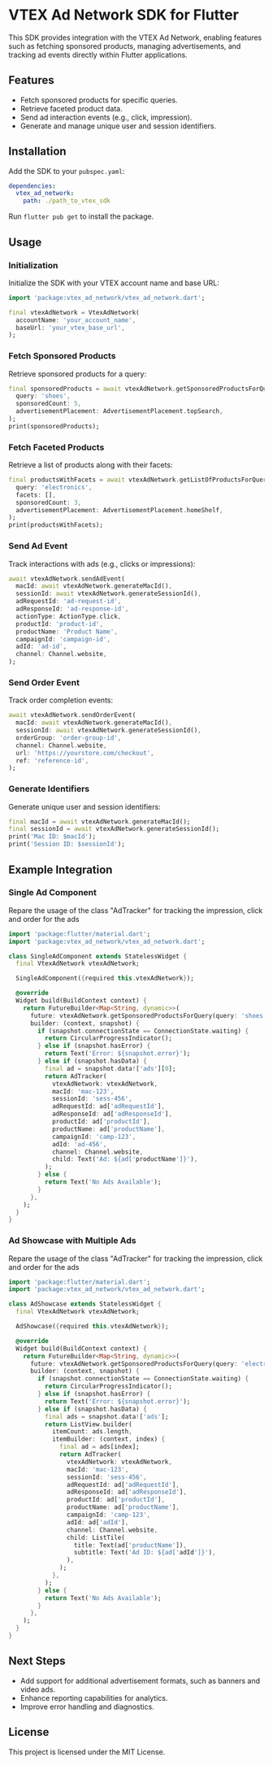 # VTEX Ad Network SDK for Flutter

This SDK provides integration with the VTEX Ad Network, enabling features such as fetching sponsored products, managing advertisements, and tracking ad events directly within Flutter applications.

## Features

- Fetch sponsored products for specific queries.
- Retrieve faceted product data.
- Send ad interaction events (e.g., click, impression).
- Generate and manage unique user and session identifiers.

## Installation

Add the SDK to your `pubspec.yaml`:

```yaml
dependencies:
  vtex_ad_network:
    path: ./path_to_vtex_sdk
```

Run `flutter pub get` to install the package.

## Usage

### Initialization

Initialize the SDK with your VTEX account name and base URL:

```dart
import 'package:vtex_ad_network/vtex_ad_network.dart';

final vtexAdNetwork = VtexAdNetwork(
  accountName: 'your_account_name',
  baseUrl: 'your_vtex_base_url',
);
```

### Fetch Sponsored Products

Retrieve sponsored products for a query:

```dart
final sponsoredProducts = await vtexAdNetwork.getSponsoredProductsForQuery(
  query: 'shoes',
  sponsoredCount: 5,
  advertisementPlacement: AdvertisementPlacement.topSearch,
);
print(sponsoredProducts);
```

### Fetch Faceted Products

Retrieve a list of products along with their facets:

```dart
final productsWithFacets = await vtexAdNetwork.getListOfProductsForQuery(
  query: 'electronics',
  facets: [],
  sponsoredCount: 3,
  advertisementPlacement: AdvertisementPlacement.homeShelf,
);
print(productsWithFacets);
```

### Send Ad Event

Track interactions with ads (e.g., clicks or impressions):

```dart
await vtexAdNetwork.sendAdEvent(
  macId: await vtexAdNetwork.generateMacId(),
  sessionId: await vtexAdNetwork.generateSessionId(),
  adRequestId: 'ad-request-id',
  adResponseId: 'ad-response-id',
  actionType: ActionType.click,
  productId: 'product-id',
  productName: 'Product Name',
  campaignId: 'campaign-id',
  adId: 'ad-id',
  channel: Channel.website,
);
```

### Send Order Event

Track order completion events:

```dart
await vtexAdNetwork.sendOrderEvent(
  macId: await vtexAdNetwork.generateMacId(),
  sessionId: await vtexAdNetwork.generateSessionId(),
  orderGroup: 'order-group-id',
  channel: Channel.website,
  url: 'https://yourstore.com/checkout',
  ref: 'reference-id',
);
```

### Generate Identifiers

Generate unique user and session identifiers:

```dart
final macId = await vtexAdNetwork.generateMacId();
final sessionId = await vtexAdNetwork.generateSessionId();
print('Mac ID: $macId');
print('Session ID: $sessionId');
```

## Example Integration

### Single Ad Component

Repare the usage of the class "AdTracker" for tracking the impression, click and order for the ads

```dart
import 'package:flutter/material.dart';
import 'package:vtex_ad_network/vtex_ad_network.dart';

class SingleAdComponent extends StatelessWidget {
  final VtexAdNetwork vtexAdNetwork;

  SingleAdComponent({required this.vtexAdNetwork});

  @override
  Widget build(BuildContext context) {
    return FutureBuilder<Map<String, dynamic>>(
      future: vtexAdNetwork.getSponsoredProductsForQuery(query: 'shoes'),
      builder: (context, snapshot) {
        if (snapshot.connectionState == ConnectionState.waiting) {
          return CircularProgressIndicator();
        } else if (snapshot.hasError) {
          return Text('Error: ${snapshot.error}');
        } else if (snapshot.hasData) {
          final ad = snapshot.data!['ads'][0];
          return AdTracker(
            vtexAdNetwork: vtexAdNetwork,
            macId: 'mac-123',
            sessionId: 'sess-456',
            adRequestId: ad['adRequestId'],
            adResponseId: ad['adResponseId'],
            productId: ad['productId'],
            productName: ad['productName'],
            campaignId: 'camp-123',
            adId: 'ad-456',
            channel: Channel.website,
            child: Text('Ad: ${ad['productName']}'),
          );
        } else {
          return Text('No Ads Available');
        }
      },
    );
  }
}
```

### Ad Showcase with Multiple Ads

Repare the usage of the class "AdTracker" for tracking the impression, click and order for the ads

```dart
import 'package:flutter/material.dart';
import 'package:vtex_ad_network/vtex_ad_network.dart';

class AdShowcase extends StatelessWidget {
  final VtexAdNetwork vtexAdNetwork;

  AdShowcase({required this.vtexAdNetwork});

  @override
  Widget build(BuildContext context) {
    return FutureBuilder<Map<String, dynamic>>(
      future: vtexAdNetwork.getSponsoredProductsForQuery(query: 'electronics'),
      builder: (context, snapshot) {
        if (snapshot.connectionState == ConnectionState.waiting) {
          return CircularProgressIndicator();
        } else if (snapshot.hasError) {
          return Text('Error: ${snapshot.error}');
        } else if (snapshot.hasData) {
          final ads = snapshot.data!['ads'];
          return ListView.builder(
            itemCount: ads.length,
            itemBuilder: (context, index) {
              final ad = ads[index];
              return AdTracker(
                vtexAdNetwork: vtexAdNetwork,
                macId: 'mac-123',
                sessionId: 'sess-456',
                adRequestId: ad['adRequestId'],
                adResponseId: ad['adResponseId'],
                productId: ad['productId'],
                productName: ad['productName'],
                campaignId: 'camp-123',
                adId: ad['adId'],
                channel: Channel.website,
                child: ListTile(
                  title: Text(ad['productName']),
                  subtitle: Text('Ad ID: ${ad['adId']}'),
                ),
              );
            },
          );
        } else {
          return Text('No Ads Available');
        }
      },
    );
  }
}
```

## Next Steps

- Add support for additional advertisement formats, such as banners and video ads.
- Enhance reporting capabilities for analytics.
- Improve error handling and diagnostics.

## License

This project is licensed under the MIT License.